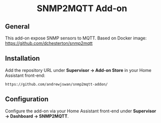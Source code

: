 <div align="center">
<h1>SNMP2MQTT Add-on</h1>
</div>

## General

This add-on expose SNMP sensors to MQTT.
Based on Docker image: https://github.com/dchesterton/snmp2mqtt

## Installation

Add the repository URL under **Supervisor → Add-on Store** in your Home Assistant front-end:

    https://github.com/andrewjswan/snmp2mqtt-addon/

## Configuration

Configure the add-on via your Home Assistant front-end under **Supervisor → Dashboard → SNMP2MQTT**.
